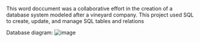 This word doccument was a collaborative effort in the creation of a database system modeled after a vineyard company. This project used SQL to create, update, and manage SQL tables and relations

Database diagram:
![image](https://github.com/cjbeall18/DatabaseProject/assets/114622491/c347ff49-529d-49ba-8f63-b8381184b91f)
